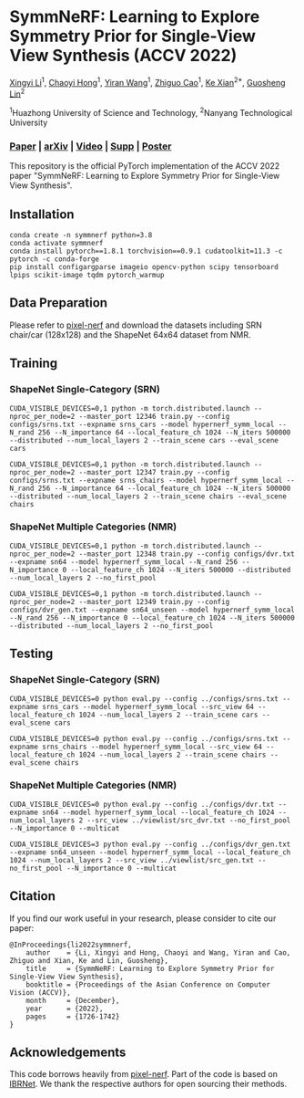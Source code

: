 # SymmNeRF: Learning to Explore Symmetry Prior for Single-View View Synthesis (ACCV 2022)
[Xingyi Li](https://xingyi-li.github.io/)<sup>1</sup>,
[Chaoyi Hong](https://www.semanticscholar.org/author/Chaoyi-Hong/2047434854)<sup>1</sup>,
[Yiran Wang](https://scholar.google.com/citations?user=p_RnaI8AAAAJ&hl)<sup>1</sup>,
[Zhiguo Cao](http://english.aia.hust.edu.cn/info/1085/1528.htm)<sup>1</sup>,
[Ke Xian](https://sites.google.com/site/kexian1991/)<sup>2*</sup>,
[Guosheng Lin](https://guosheng.github.io/)<sup>2</sup>

<sup>1</sup>Huazhong University of Science and Technology, <sup>2</sup>Nanyang Technological University

### [Paper](https://github.com/xingyi-li/SymmNeRF/blob/main/pdf/symmnerf-paper.pdf) | [arXiv](https://arxiv.org/abs/2209.14819) | [Video](https://youtu.be/YWIjScmMWwc) | [Supp](https://github.com/xingyi-li/SymmNeRF/blob/main/pdf/symmnerf-supp.pdf) | [Poster](https://github.com/xingyi-li/SymmNeRF/blob/main/pdf/symmnerf-poster.pdf) 

This repository is the official PyTorch implementation of the ACCV 2022 paper "SymmNeRF: Learning to Explore Symmetry Prior for Single-View View Synthesis".

## Installation
```
conda create -n symmnerf python=3.8
conda activate symmnerf
conda install pytorch==1.8.1 torchvision==0.9.1 cudatoolkit=11.3 -c pytorch -c conda-forge
pip install configargparse imageio opencv-python scipy tensorboard lpips scikit-image tqdm pytorch_warmup
```

## Data Preparation
Please refer to [pixel-nerf](https://github.com/sxyu/pixel-nerf#getting-the-data) and download the datasets including SRN chair/car (128x128) and the ShapeNet 64x64 dataset from NMR. 

## Training

### ShapeNet Single-Category (SRN)
```
CUDA_VISIBLE_DEVICES=0,1 python -m torch.distributed.launch --nproc_per_node=2 --master_port 12346 train.py --config configs/srns.txt --expname srns_cars --model hypernerf_symm_local --N_rand 256 --N_importance 64 --local_feature_ch 1024 --N_iters 500000 --distributed --num_local_layers 2 --train_scene cars --eval_scene cars

CUDA_VISIBLE_DEVICES=0,1 python -m torch.distributed.launch --nproc_per_node=2 --master_port 12347 train.py --config configs/srns.txt --expname srns_chairs --model hypernerf_symm_local --N_rand 256 --N_importance 64 --local_feature_ch 1024 --N_iters 500000 --distributed --num_local_layers 2 --train_scene chairs --eval_scene chairs
```

### ShapeNet Multiple Categories (NMR)
```
CUDA_VISIBLE_DEVICES=0,1 python -m torch.distributed.launch --nproc_per_node=2 --master_port 12348 train.py --config configs/dvr.txt --expname sn64 --model hypernerf_symm_local --N_rand 256 --N_importance 0 --local_feature_ch 1024 --N_iters 500000 --distributed --num_local_layers 2 --no_first_pool

CUDA_VISIBLE_DEVICES=0,1 python -m torch.distributed.launch --nproc_per_node=2 --master_port 12349 train.py --config configs/dvr_gen.txt --expname sn64_unseen --model hypernerf_symm_local --N_rand 256 --N_importance 0 --local_feature_ch 1024 --N_iters 500000 --distributed --num_local_layers 2 --no_first_pool
```

## Testing

### ShapeNet Single-Category (SRN)
```
CUDA_VISIBLE_DEVICES=0 python eval.py --config ../configs/srns.txt --expname srns_cars --model hypernerf_symm_local --src_view 64 --local_feature_ch 1024 --num_local_layers 2 --train_scene cars --eval_scene cars

CUDA_VISIBLE_DEVICES=0 python eval.py --config ../configs/srns.txt --expname srns_chairs --model hypernerf_symm_local --src_view 64 --local_feature_ch 1024 --num_local_layers 2 --train_scene chairs --eval_scene chairs
```

### ShapeNet Multiple Categories (NMR)
```
CUDA_VISIBLE_DEVICES=0 python eval.py --config ../configs/dvr.txt --expname sn64 --model hypernerf_symm_local --local_feature_ch 1024 --num_local_layers 2 --src_view ../viewlist/src_dvr.txt --no_first_pool --N_importance 0 --multicat

CUDA_VISIBLE_DEVICES=3 python eval.py --config ../configs/dvr_gen.txt --expname sn64_unseen --model hypernerf_symm_local --local_feature_ch 1024 --num_local_layers 2 --src_view ../viewlist/src_gen.txt --no_first_pool --N_importance 0 --multicat
```


## Citation
If you find our work useful in your research, please consider to cite our paper:

```
@InProceedings{li2022symmnerf,
    author    = {Li, Xingyi and Hong, Chaoyi and Wang, Yiran and Cao, Zhiguo and Xian, Ke and Lin, Guosheng},
    title     = {SymmNeRF: Learning to Explore Symmetry Prior for Single-View View Synthesis},
    booktitle = {Proceedings of the Asian Conference on Computer Vision (ACCV)},
    month     = {December},
    year      = {2022},
    pages     = {1726-1742}
}
```

## Acknowledgements
This code borrows heavily from [pixel-nerf](https://github.com/sxyu/pixel-nerf#getting-the-data). Part of the code is based on [IBRNet](https://github.com/googleinterns/IBRNet). We thank the respective authors for open sourcing their methods. 
